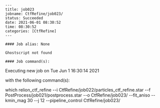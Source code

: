 
    ---
    title: job023
    jobname: CtfRefine/job023/
    status: Succeeded
    date: 2021-06-01 08:30:52
    time: 08:30:52
    categories: [CtfRefine]
    ---
    
    #### Job alias: None
    
    Ghostscript not found
    
    #### Job command(s):
    
    
 
 Executing new job on Tue Jun  1 16:30:14 2021
 
 with the following command(s): 

which relion_ctf_refine --i CtfRefine/job022/particles_ctf_refine.star --f PostProcess/job021/postprocess.star --o CtfRefine/job023/ --fit_aniso --kmin_mag 30 --j 12  --pipeline_control CtfRefine/job023/
 
 

    

